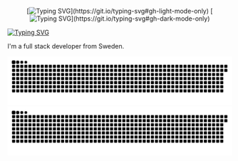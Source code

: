 <div align="center">

[![Typing SVG](https://readme-typing-svg.herokuapp.com/?duration=3000&font=Righteous&size=65&height=95&width=500&center=true&color=111111&lines=Greetings!;Välkommen!;Guten+tag!;Hola!)](https://git.io/typing-svg#gh-light-mode-only)
[![Typing SVG](https://readme-typing-svg.herokuapp.com/?duration=3000&font=Righteous&size=65&height=95&width=500&center=true&color=FFFFFF&lines=Greetings!;Välkommen!;Guten+tag!;Hola!)](https://git.io/typing-svg#gh-dark-mode-only)

</div>


[![Typing SVG](https://readme-typing-svg.herokuapp.com/?duration=3000&font=Righteous&size=35&height=50&width=500&color=FFFFFF&lines=About+me;Om+mig)](https://git.io/typing-svg#gh-dark-mode-only)

I'm a full stack developer from Sweden.

<div align="center">

![GitHub Snake Light](https://raw.githubusercontent.com/adaptive-simon/adaptive-simon/output/github-snake.svg#gh-light-mode-only)
![GitHub Snake dark](https://raw.githubusercontent.com/adaptive-simon/adaptive-simon/output/github-snake-dark.svg#gh-dark-mode-only)
</div>

